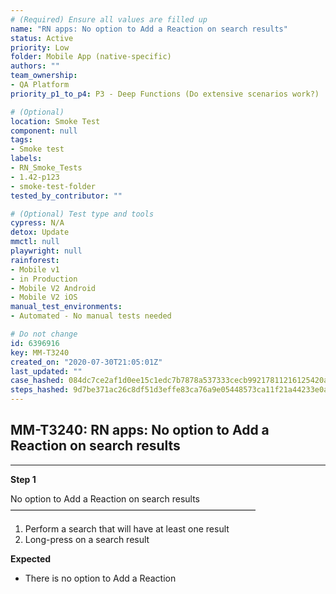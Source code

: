```yaml
---
# (Required) Ensure all values are filled up
name: "RN apps: No option to Add a Reaction on search results"
status: Active
priority: Low
folder: Mobile App (native-specific)
authors: ""
team_ownership: 
- QA Platform
priority_p1_to_p4: P3 - Deep Functions (Do extensive scenarios work?)

# (Optional)
location: Smoke Test
component: null
tags: 
- Smoke test
labels: 
- RN_Smoke_Tests
- 1.42-p123
- smoke-test-folder
tested_by_contributor: ""

# (Optional) Test type and tools
cypress: N/A
detox: Update
mmctl: null
playwright: null
rainforest: 
- Mobile v1
- in Production
- Mobile V2 Android
- Mobile V2 iOS
manual_test_environments: 
- Automated - No manual tests needed

# Do not change
id: 6396916
key: MM-T3240
created_on: "2020-07-30T21:05:01Z"
last_updated: ""
case_hashed: 084dc7ce2af1d0ee15c1edc7b7878a537333cecb99217811216125420a2e17894bc30ceb4229166f10109f25d0730f3d
steps_hashed: 9d7be371ac26c8df51d3effe83ca76a9e05448573ca11f21a44233e0a4b94e1799652708ba28b9921f3a738f4c58657b
---
```


<!-- (Auto-generated) Based on frontmatter's "key" and "name" -->

## MM-T3240: RN apps: No option to Add a Reaction on search results

---

**Step 1**

No option to Add a Reaction on search results\
————————————————————————————

1. Perform a search that will have at least one result
2. Long-press on a search result

**Expected**

- There is no option to Add a Reaction
